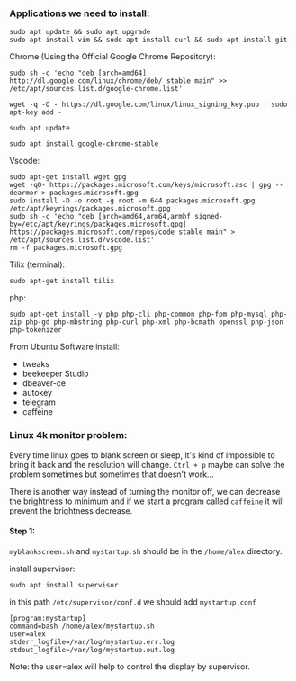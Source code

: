 ### Applications we need to install:
```
sudo apt update && sudo apt upgrade
sudo apt install vim && sudo apt install curl && sudo apt install git
```
Chrome (Using the Official Google Chrome Repository):
```
sudo sh -c 'echo "deb [arch=amd64] http://dl.google.com/linux/chrome/deb/ stable main" >> /etc/apt/sources.list.d/google-chrome.list' 

wget -q -O - https://dl.google.com/linux/linux_signing_key.pub | sudo apt-key add - 

sudo apt update 

sudo apt install google-chrome-stable 
```
Vscode:
```
sudo apt-get install wget gpg
wget -qO- https://packages.microsoft.com/keys/microsoft.asc | gpg --dearmor > packages.microsoft.gpg
sudo install -D -o root -g root -m 644 packages.microsoft.gpg /etc/apt/keyrings/packages.microsoft.gpg
sudo sh -c 'echo "deb [arch=amd64,arm64,armhf signed-by=/etc/apt/keyrings/packages.microsoft.gpg] https://packages.microsoft.com/repos/code stable main" > /etc/apt/sources.list.d/vscode.list'
rm -f packages.microsoft.gpg
```
Tilix (terminal):
```
sudo apt-get install tilix
```
php:
```
sudo apt-get install -y php php-cli php-common php-fpm php-mysql php-zip php-gd php-mbstring php-curl php-xml php-bcmath openssl php-json php-tokenizer
```


From Ubuntu Software install:

- tweaks
- beekeeper Studio
- dbeaver-ce
- autokey
- telegram
- caffeine


### Linux 4k monitor problem:

Every time linux goes to blank screen or sleep, it's kind of impossible to bring it back and the resolution will change. `Ctrl + p` maybe can solve the problem sometimes but sometimes that doesn't work...

There is another way instead of turning the monitor off, we can decrease the brightness to minimum and if we start a program called `caffeine` it will prevent the brightness decrease.

#### Step 1:
`myblankscreen.sh` and `mystartup.sh` should be in the `/home/alex` directory.

install supervisor:
```
sudo apt install supervisor
```
in this path `/etc/supervisor/conf.d` we should add `mystartup.conf`
```
[program:mystartup]
command=bash /home/alex/mystartup.sh
user=alex
stderr_logfile=/var/log/mystartup.err.log
stdout_logfile=/var/log/mystartup.out.log
```
Note: the user=alex will help to control the display by supervisor.


